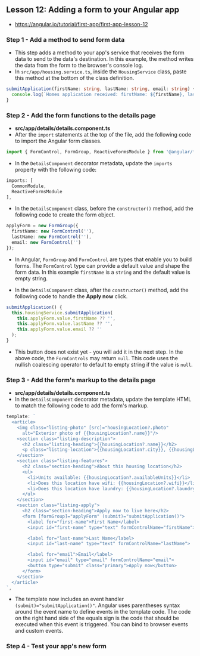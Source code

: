 ## Lesson 12: Adding a form to your Angular app

- https://angular.io/tutorial/first-app/first-app-lesson-12



### Step 1 - Add a method to send form data

- This step adds a method to your app's service that receives the form data to send to the data's destination. In this example, the method writes the data from the form to the browser's console log.
- In `src/app/housing.service.ts`, inside the `HousingService` class, paste this method at the bottom of the class definition.
```ts
submitApplication(firstName: string, lastName: string, email: string) {
  console.log(`Homes application received: firstName: ${firstName}, lastName: ${lastName}, email: ${email}.`);
}
```


### Step 2 - Add the form functions to the details page

- **src/app/details/details.component.ts**
- After the `import` statements at the top of the file, add the following code to import the Angular form classes.
```ts
import { FormControl, FormGroup, ReactiveFormsModule } from '@angular/forms';
```

- In the `DetailsComponent` decorator metadata, update the `imports` property with the following code:
```ts
imports: [
  CommonModule,
  ReactiveFormsModule
],
```

- In the `DetailsComponent` class, before the `constructor()` method, add the following code to create the form object.
```ts
applyForm = new FormGroup({
  firstName: new FormControl(''),
  lastName: new FormControl(''),
  email: new FormControl('')
});
```
- In Angular, `FormGroup` and `FormControl` are types that enable you to build forms. The `FormControl` type can provide a default value and shape the form data. In this example `firstName` is a `string` and the default value is empty string.

- In the `DetailsComponent` class, after the `constructor()` method, add the following code to handle the **Apply now** click.
```ts
submitApplication() {
  this.housingService.submitApplication(
    this.applyForm.value.firstName ?? '',
    this.applyForm.value.lastName ?? '',
    this.applyForm.value.email ?? ''
  );
}
```
- This button does not exist yet - you will add it in the next step. In the above code, the `FormControls` may return `null`. This code uses the nullish coalescing operator to default to empty string if the value is `null`.


### Step 3 - Add the form's markup to the details page

- **src/app/details/details.component.ts**
- In the `DetailsComponent` decorator metadata, update the template HTML to match the following code to add the form's markup.
```ts
template: `
  <article>
    <img class="listing-photo" [src]="housingLocation?.photo"
      alt="Exterior photo of {{housingLocation?.name}}"/>
    <section class="listing-description">
      <h2 class="listing-heading">{{housingLocation?.name}}</h2>
      <p class="listing-location">{{housingLocation?.city}}, {{housingLocation?.state}}</p>
    </section>
    <section class="listing-features">
      <h2 class="section-heading">About this housing location</h2>
      <ul>
        <li>Units available: {{housingLocation?.availableUnits}}</li>
        <li>Does this location have wifi: {{housingLocation?.wifi}}</li>
        <li>Does this location have laundry: {{housingLocation?.laundry}}</li>
      </ul>
    </section>
    <section class="listing-apply">
      <h2 class="section-heading">Apply now to live here</h2>
      <form [formGroup]="applyForm" (submit)="submitApplication()">
        <label for="first-name">First Name</label>
        <input id="first-name" type="text" formControlName="firstName">

        <label for="last-name">Last Name</label>
        <input id="last-name" type="text" formControlName="lastName">

        <label for="email">Email</label>
        <input id="email" type="email" formControlName="email">
        <button type="submit" class="primary">Apply now</button>
      </form>
    </section>
  </article>
`,
```
- The template now includes an event handler `(submit)="submitApplication()"`. Angular uses parentheses syntax around the event name to define events in the template code. The code on the right hand side of the equals sign is the code that should be executed when this event is triggered. You can bind to browser events and custom events.


### Step 4 - Test your app's new form